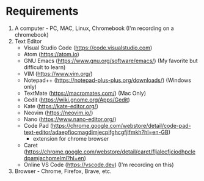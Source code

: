 # Requirements

1. A computer - PC, MAC, Linux, Chromebook (I'm recording on a chromebook)
2. Text Editor
   * Visual Studio Code (https://code.visualstudio.com)
   * Atom (https://atom.io)
   * GNU Emacs (https://www.gnu.org/software/emacs/) (My favorite but difficult to learn)
   * VIM (https://www.vim.org/)
   * Notepad++ (https://notepad-plus-plus.org/downloads/) (Windows only)
   * TextMate (https://macromates.com/) (Mac Only)
   * Gedit (https://wiki.gnome.org/Apps/Gedit)
   * Kate (https://kate-editor.org/)
   * Neovim (https://neovim.io/)
   * Nano (https://www.nano-editor.org/)
   * Code Pad (https://chrome.google.com/webstore/detail/code-pad-text-editor/adaepfiocmagdimjecpifghcgfjlfmkh?hl=en-GB)
     - extension for chrome browser
   * Caret (https://chrome.google.com/webstore/detail/caret/fljalecfjciodhpcledpamjachpmelml?hl=en)
   * Online VS Code (https://vscode.dev) (I'm recording on this)
3. Browser - Chrome, Firefox, Brave, etc.
